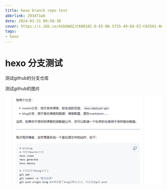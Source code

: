 ```yaml
---
title: hexo branch repo test
abbrlink: 293d71a6
date: 2024-03-31 09:58:30
cover: https://i.ibb.co/4SbXWdZ/C680181-D-E5-B6-5755-49-EA-E3-C65501-A81-B.jpg
tags:
- hexo
---
```


# hexo 分支测试

测试github的分支仓库

测试github的图片

![image-20240331102819840](./hexo-branch/image-20240331102819840.png)


